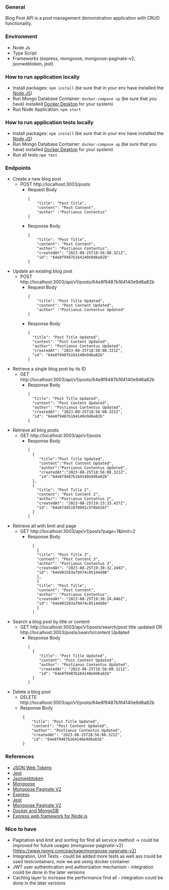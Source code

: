 ### General

Blog Post API is a post management demonstration application with CRUD functionality.

### Environment

- Node Js
- Type Script
- Frameworks (express, mongoose, mongoose-paginate-v2, jsonwebtoken, jest)

### How to run application locally

- Install packages: `npm install` (be sure that in your env have installed the [Node JS](https://nodejs.org/en/docs/guides/getting-started-guide))
- Run Mongo Database Container: `docker-compose up` (be sure that you have) installed [Docker Desktop](https://www.docker.com/products/docker-desktop/) for your system)
- Run Node Application: `npm start`

### How to run application tests locally
- Install packages: `npm install` (be sure that in your env have installed the [Node JS](https://nodejs.org/en/docs/guides/getting-started-guide))
- Run Mongo Database Container: `docker-compose up` (be sure that you have) installed [Docker Desktop](https://www.docker.com/products/docker-desktop/) for your system)
- Run all tests `npm test`

### Endpoints

- Create a new blog post
    - POST http://localhost:3003/posts
        - Request Body
            ```
            {
                "title": "Post Title",
                "content": "Post Content",
                "author" :"Postianus Contentus"
            }
            ```
        - Response Body
            ```
            {
                "title": "Post Title",
                "content": "Post Content",
                "author": "Postianus Contentus",
                "createdAt": "2023-08-25T18:56:08.321Z",
                "id": "64e8f9487b164140e9d6a82b"
            }
            ```
- Update an existing blog post
    - POST http://localhost:3003/api/v1/posts/64e8f9487b164140e9d6a82b
        - Request Body
            ```
            {
                "title": "Post Title Updated",
                "content": "Post Content Updated",
                "author" :"Postianus Contentus Updated"
            }
            ```
        - Response Body
            ```
          {
              "title": "Post Title Updated",
              "content": "Post Content Updated",
              "author": "Postianus Contentus Updated",
              "createdAt": "2023-08-25T18:56:08.321Z",
              "id": "64e8f9487b164140e9d6a82b"
          }
          ```
- Retrieve a single blog post by its ID
    - GET http://localhost:3003/api/v1/posts/64e8f9487b164140e9d6a82b
        - Response Body
            ```
            {
              "title": "Post Title Updated",
              "content": "Post Content Updated",
              "author": "Postianus Contentus Updated",
              "createdAt": "2023-08-25T18:56:08.321Z",
              "id": "64e8f9487b164140e9d6a82b"
            }
          ```
- Retrieve all blog posts
    - GET http://localhost:3003/api/v1/posts
        - Response Body
          ```
          [
            {
               "title":"Post Title Updated",
               "content":"Post Content Updated",
               "author":"Postianus Contentus Updated",
               "createdAt":"2023-08-25T18:56:08.321Z",
               "id":"64e8f9487b164140e9d6a82b"
            },
            {
              "title": "Post Title 2",
              "content": "Post Content 2",
              "author": "Postianus Contentus 2",
              "createdAt": "2023-08-25T19:15:33.437Z",
              "id": "64e8fdd518f09d1c5f0b426f"
            }
          ]
          ```
- Retrieve all with limit and page
    - GET http://localhost:3003/api/v1/posts?page=1&limit=2
        - Response Body
          ```
            [
              {
              "title": "Post Title 3",
              "content": "Post Content 3",
              "author": "Postianus Contentus 3",
              "createdAt": "2023-08-25T19:30:32.249Z",
              "id": "64e901583af0474c85144d90"
              },
              {
              "title": "Post Title",
              "content": "Post Content",
              "author": "Postianus Contentus",
              "createdAt": "2023-08-25T19:30:24.046Z",
              "id": "64e901503af0474c85144d8e"
              }
            ]
          ```
- Search a blog post by title or content
    - GET http://localhost:3003/api/v1/posts/search/post title updated OR http://localhost:3003/posts/search/content Updated
        - Response Body
          ```
          [
            {
               "title": "Post Title Updated",
               "content": "Post Content Updated",
               "author": "Postianus Contentus Updated",
               "createdAt": "2023-08-25T18:56:08.321Z",
               "id": "64e8f9487b164140e9d6a82b"
            }
          ]
          ```
- Delete a blog post
    - DELETE http://localhost:3003/api/v1/posts/64e8f9487b164140e9d6a82b
    - Response Body
      ```
       {
           "title": "Post Title Updated",
           "content": "Post Content Updated",
           "author": "Postianus Contentus Updated",
           "createdAt": "2023-08-25T18:56:08.321Z",
           "id": "64e8f9487b164140e9d6a82b"
       }
      ```

### References

- [JSON Web Tokens](https://jwt.io/)
- [Jest](https://jestjs.io/docs/getting-started)
- [Jsonwebtoken](https://www.npmjs.com/package/jsonwebtoken)
- [Mongoose](https://www.npmjs.com/package/mongoose)
- [Mongoose Paginate V2](https://www.npmjs.com/package/mongoose-paginate-v2)
- [Express](https://www.npmjs.com/package/express)
- [Jest](https://www.npmjs.com/package/jest)
- [Mongoose Paginate V2](https://www.npmjs.com/package/mongoose-paginate-v2)
- [Docker and MongoDB](https://www.mongodb.com/compatibility/docker)
- [Express web framework for Node.js](https://expressjs.com/)


### Nice to have

- Pagination and limit and sorting for find all service method -> could be improved for future usages (mongoose-paginate-v2)[https://www.npmjs.com/package/mongoose-paginate-v2]
- Integration, Unit Tests - could be added more tests as well ass could be used testcontainers, now we are using docker container
- JWT user authentication and authorization mechanism - integration could be done in the later versions
- Caching layer to increase the performance find all - integration could be done in the later versions

